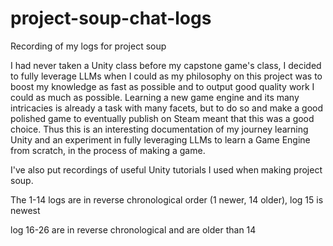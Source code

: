 # project-soup-chat-logs
Recording of my logs for project soup

I had never taken a Unity class before my capstone game's class, I decided to fully leverage LLMs when I could as my philosophy on this project was to boost my knowledge as fast as possible and to output good quality work I could as much as possible. Learning a new game engine and its many intricacies is already a task with many facets, but to do so and make a good polished game to eventually publish on Steam meant that this was a good choice. Thus this is an interesting documentation of my journey learning Unity and an experiment in fully leveraging LLMs to learn a Game Engine from scratch, in the process of making a game.

I've also put recordings of useful Unity tutorials I used when making project soup.

The 1-14 logs are in reverse chronological order (1 newer, 14 older), log 15 is newest

log 16-26 are in reverse chronological and are older than 14